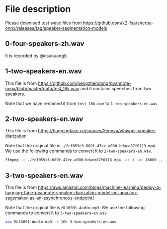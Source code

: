 # File description

Please download test wave files from
https://github.com/k2-fsa/sherpa-onnx/releases/tag/speaker-segmentation-models

## 0-four-speakers-zh.wav

It is recorded by @csukuangfj

## 1-two-speakers-en.wav

This file is from
https://github.com/pengzhendong/pyannote-onnx/blob/master/data/test_16k.wav
and it contains speeches from two speakers.

Note that we have renamed it from `test_16k.wav` to `1-two-speakers-en.wav`


## 2-two-speakers-en.wav
This file is from
https://huggingface.co/spaces/Xenova/whisper-speaker-diarization

Note that the original file is `./fcf059e3-689f-47ec-a000-bdace87f0113.mp4`.
We use the following commands to convert it to `2-two-speakers-en.wav`.

```bash
ffmpeg -i ./fcf059e3-689f-47ec-a000-bdace87f0113.mp4 -ac 1 -ar 16000 ./2-two-speakers-en.wav
```

## 3-two-speakers-en.wav

This file is from
https://aws.amazon.com/blogs/machine-learning/deploy-a-hugging-face-pyannote-speaker-diarization-model-on-amazon-sagemaker-as-an-asynchronous-endpoint/

Note that the original file is `ML16091-Audio.mp3`. We use the following
commands to convert it to `3-two-speakers-en.wav`


```bash
sox ML16091-Audio.mp3 -r 16k 3-two-speakers-en.wav
```
